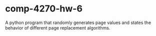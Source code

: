 # comp-4270-hw-6
A python program that randomly generates page values and states the behavior of different page replacement algorithms.
